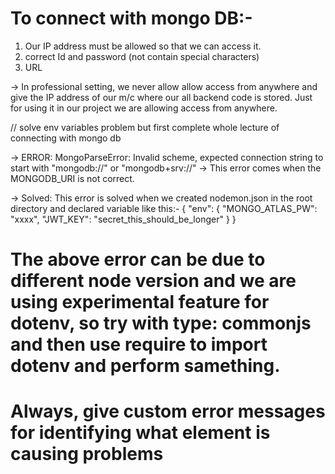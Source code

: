 # To connect with mongo DB:-
1. Our IP address must be allowed so that we can access it.
2. correct Id and password (not contain special characters)
3. URL 

-> In professional setting, we never allow allow access from anywhere and give the IP address of our m/c where our all backend code is stored. Just for using it in our project we are allowing access from anywhere.

// solve env variables problem but first complete whole lecture of connecting with mongo db

-> ERROR:  MongoParseError: Invalid scheme, expected connection string to start with "mongodb://" or "mongodb+srv://" -> This error comes when the MONGODB_URI is not correct.

-> Solved: This error is solved when we created nodemon.json in the root directory and declared variable like this:- {
  "env": {
    "MONGO_ATLAS_PW": "xxxx",
    "JWT_KEY": "secret_this_should_be_longer"
  }
}
# The above error can be due to different node version and we are using experimental feature for dotenv, so try with type: commonjs and then use require to import dotenv and perform samething.

# Always, give custom error messages for identifying what element is causing problems

